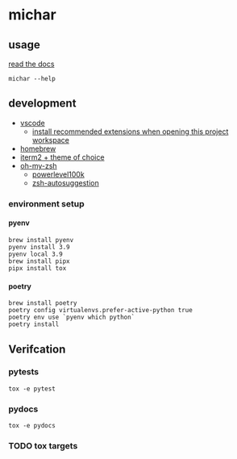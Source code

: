 # michar

## usage

[read the docs](./docs/michar/index.html)

```shell
michar --help
```

## development

- [vscode](https://code.visualstudio.com/)
  - [install recommended extensions when opening this project workspace](.vscode/extensions.json)
- [homebrew](https://brew.sh/)
- [iterm2 + theme of choice](https://medium.com/airfrance-klm/beautify-your-iterm2-and-prompt-40f148761a49)
- [oh-my-zsh](https://ohmyz.sh/)
  - [powerlevel100k](https://github.com/romkatv/powerlevel10k)
  - [zsh-autosuggestion](https://github.com/zsh-users/zsh-autosuggestions)

### environment setup

#### pyenv

```shell
brew install pyenv
pyenv install 3.9
pyenv local 3.9
brew install pipx
pipx install tox
```

#### poetry

```shell
brew install poetry
poetry config virtualenvs.prefer-active-python true
poetry env use `pyenv which python`
poetry install
```

## Verifcation

### pytests

```shell
tox -e pytest
```

### pydocs

```shell
tox -e pydocs
```

### TODO tox targets

